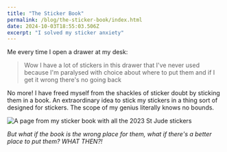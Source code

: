 ```yaml
---
title: "The Sticker Book"
permalink: /blog/the-sticker-book/index.html
date: 2024-10-03T18:55:03.506Z
excerpt: "I solved my sticker anxiety"
---
```


Me every time I open a drawer at my desk:

> Wow I have a lot of stickers in this drawer that I've never used because I'm paralysed with choice about where to put them and if I get it wrong there's no going back

No more! I have freed myself from the shackles of sticker doubt by sticking them in a book. An extraordinary idea to stick my stickers in a thing sort of designed for stickers. The scope of my genius literally knows no bounds.

![A page from my sticker book with all the 2023 St Jude stickers](https://cdn.rknight.me/site/sticker-book.jpg)

_But what if the book is the wrong place for them, what if there's a better place to put them? WHAT THEN?!_